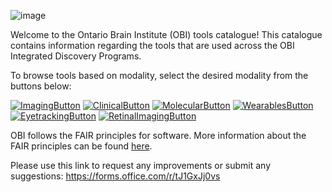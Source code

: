 ![image](https://user-images.githubusercontent.com/107212980/176284819-f6d572d7-e471-4100-92a8-43f96766cba4.png)

Welcome to the Ontario Brain Institute (OBI) tools catalogue! This catalogue contains information regarding the tools that are used across the OBI Integrated Discovery Programs. 

To browse tools based on modality, select the desired modality from the buttons below:

[![ImagingButton](https://user-images.githubusercontent.com/107212980/184238151-e43a60b8-472d-4925-9651-bece78986eb6.PNG)](ImagingTools.md)
[![ClinicalButton](https://user-images.githubusercontent.com/107212980/184235136-05f152e1-ed43-47df-8683-d2a3b6bedd1c.PNG)](ClinicalTools.md)
[![MolecularButton](https://user-images.githubusercontent.com/107212980/184235214-ccdaad37-e446-4d63-8f28-f1a909760f59.PNG)](MolecularTools.md)
[![WearablesButton](https://user-images.githubusercontent.com/107212980/184236869-2c200071-52d1-4369-9ffb-076b5c9e26d2.PNG)](WearableTools.md)
[![EyetrackingButton](https://user-images.githubusercontent.com/107212980/184236953-030af359-bc48-4a48-9a65-d3c737abbc15.PNG)](EyeTrackingTools.md)
[![RetinalImagingButton](https://user-images.githubusercontent.com/107212980/184235377-18ae56d9-60d2-4b5e-b49d-617c0c010372.PNG)](RetinalImagingTools.md)

OBI follows the FAIR principles for software. More information about the FAIR principles can be found [here](FAIR.md).

Please use this link to request any improvements or submit any suggestions: https://forms.office.com/r/tJ1GxJj0vs
